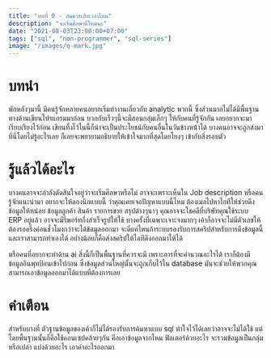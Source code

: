 ```yaml
---
title: "บทที่ 0 - สมควรเสียเวลาไหม"
description: "จะเริ่มศึกษาดีไหมนะ"
date: "2021-08-03T23:00:00+07:00"
tags: ["sql", "non-programmer", "sql-series"]
image: "/images/q-mark.jpg"
---
```


# บทนำ
พักหลังๆมานี้ มีคนรู้จักหลายคนอยากเริ่มทำงานเกี่ยวกับ analytic พวกนี้ ซึ่งส่วนมากไม่ได้มีพื้นฐานทางด้านเขียนโปรแกรมมาก่อน บวกกับเร็วๆนี้จะมีสอนกลุ่มเล็กๆ ให้กับคนที่รู้จักกัน เลยอยากจะมาเรียบเรียงไว้ก่อน เขียนทิ้งไว้ในนี้ก็น่าจะเป็นประโยชน์กับคนอื่นในวันข้างหน้าได้ บางคนอาจจะถูกส่งมาที่นี่โดยไม่รู้อะไรเลย ก็เลยจะพยายามอธิบายให้เข้าใจมากที่สุดโดยโยงๆ เข้ากับสิ่งรอบตัว 

# รู้แล้วได้อะไร
บางคนอาจจะกำลังตัดสินใจอยู่ว่าจะเริ่มศึกษาหรือไม่ อาจจะเพราะเห็นใน Job description หรือคนรู้จักแนะนำมา อยากจะให้ลองนึกแบบนี้ ว่าคุณเคยเจอปัญหาแบบนี้ไหม ต้องเมลไปหาไอทีให้ช่วยดึงข้อมูลให้หน่อย ข้อมูลลูกค้า สินค้า รายการขาย สรุปต่างๆนาๆ คุณอาจจะโชคดีที่บริษัทคุณใช้ระบบ ERP อยู่แล้ว อาจจะมีรีพอร์ทกึ่งสำเร็จรูปให้ใช้ บางครั้งที่เฉพาะเจาะจงมากๆ เค้าก็อาจจะไม่มีตัวเลขให้ ต้องรอครึ่งค่อนชั่วโมงกว่าจะได้ข้อมูลออกมา จะดีแค่ไหนถ้าระบบรองรับการสคริปสำหรับการดึงข้อมูลนี้ และเราสามารถทำเองได้ อย่างน้อยก็คือส่งสคริปให้ไอทีดึงออกมาให้ได้

หรือคนที่อยากจะทำด้าน ai สิ่งนี้ก็เป็นพื้นฐานที่ควรจะมี เพราะการที่จะคำนวณอะไรได้ เราก็ต้องมีข้อมูลอินพุทป้อนเข้าไปก่อน ซึ่งข้อมูลส่วนใหญ่นั้นจะถูกเก็บไว้ใน database มันจะช่วยให้พวกคุณสามารถเอาข้อมูลออกมาได้แบบที่ต้องการเลย

# คำเตือน
สำหรับบางที่ ตัวฐานข้อมูลของเค้าก็ไม่ได้รองรับการค้นหาแบบ sql ทำใจไว้ได้เลยว่าอาจจะไม่ได้ใช้ แต่โดยพื้นฐานนั้นก็คือใช้คอนเซปคล้ายๆกัน คือเอาข้อมูลจากไหน ฟิลเตอร์ด้วยอะไร จะรวมข้อมูลเป็นกลุ่มหรือเปล่า แบ่งด้วยอะไร เอาค่าอะไรออกมา

